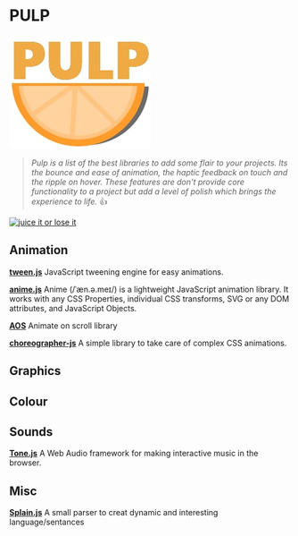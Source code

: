 # PULP
![Pulp Logo](./pulp.png)
>_Pulp is a list of the best libraries to add some flair to your projects.
Its the bounce and ease of animation, the haptic feedback on touch and the ripple on hover.
These features are don't provide core functionality to a project 
but add a level of polish which brings the experience to life._
:+1:

[![juice it or lose it](https://img.youtube.com/vi/Fy0aCDmgnxg/0.jpg)](https://www.youtube.com/watch?v=Fy0aCDmgnxg)

## Animation

**[tween.js](https://github.com/tweenjs/tween.js/)**
JavaScript tweening engine for easy animations.

**[anime.js](https://github.com/juliangarnier/anime)**
Anime (/ˈæn.ə.meɪ/) is a lightweight JavaScript animation library. It 
works with any CSS Properties, individual CSS transforms, SVG or any DOM 
attributes, and JavaScript Objects.

**[AOS](https://github.com/michalsnik/aos)**
Animate on scroll library

**[choreographer-js](https://github.com/christinecha/choreographer-js)**
A simple library to take care of complex CSS animations.

## Graphics

## Colour

## Sounds

**[Tone.js](https://github.com/Tonejs/Tone.js)**
A Web Audio framework for making interactive music in the browser.

## Misc
**[Splain.js](https://github.com/mog13/Splain)**
A small parser to creat dynamic and interesting language/sentances
